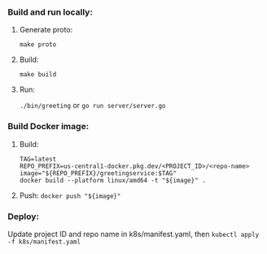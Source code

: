 ### Build and run locally:

1. Generate proto:

    ``` make proto ```

2. Build:
    
    ``` make build ```

3. Run:

    ``` ./bin/greeting ```
    or
    ``` go run server/server.go ```

### Build Docker image:

1.  Build:

    ``` 
    TAG=latest 
    REPO_PREFIX=us-central1-docker.pkg.dev/<PROJECT_ID>/<repo-name>
    image="${REPO_PREFIX}/greetingservice:$TAG"
    docker build --platform linux/amd64 -t "${image}" .
    ```

2. Push: ``` docker push "${image}" ```

### Deploy:

Update project ID and repo name in k8s/manifest.yaml, then 
``` kubectl apply -f k8s/manifest.yaml ```
